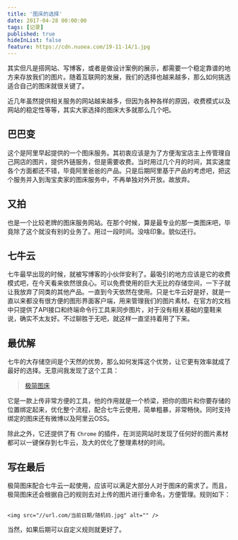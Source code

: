 ```yaml
---
title: '图床的选择'
date: 2017-04-28 00:00:00
tags: [记录]
published: true
hideInList: false
feature: https://cdn.nuoea.com/19-11-14/1.jpg
---
```


其实但凡是搭网站、写博客，或者是做设计案例的展示，都需要一个稳定靠谱的地方来存放我们的图片。随着互联网的发展，我们的选择也越来越多，那么如何挑选适合自己的图床就很关键了。


近几年虽然提供相关服务的网站越来越多，但因为各种各样的原因，收费模式以及网站的稳定性等等，其实大家选择的图床大多就那么几个吧。

## 巴巴变

这个是阿里早起提供的一个图床服务。其初衷应该是为了方便淘宝店主上传管理自己网店的图片，提供外链服务，但是需要收费。当时用过几个月的时间，其实速度各个方面都还不错，毕竟阿里爸爸的产品。只是后期阿里基于产品的考虑吧，把这个服务并入到淘宝卖家的图床服务中，不再单独对外开放。故放弃。

## 又拍

也是一个比较老牌的图床服务网站。在那个时候，算是最专业的那一类图床吧，毕竟除了这个就没有别的业务了。用过一段时间。没啥印象。貌似还行。

## 七牛云

七牛最早出现的时候，就被写博客的小伙伴安利了。最吸引的地方应该是它的收费模式吧，在今天看来依然很良心。可以免费使用的巨大无比的存储空间，一下子就让我放弃了同类的其他产品。一直到今天依然在使用。只是七牛云好是好，就是一直以来都没有很方便的图形界面客户端，用来管理我们的图片素材。在官方的文档中只提供了API接口和终端命令行工具来同步图片，对于没有相关基础的童鞋来说，确实不太友好。不过聊胜于无吧，就这样一直坚持着用了下来。

## 最优解

七牛的大存储空间是个天然的优势，那么如何发挥这个优势，让它更有效率就成了最好的选择。无意间我发现了这个工具：

>  [ 极简图床 ](https://jiantuku.com)

它是一款上传非常方便的工具，他的作用就是一个桥梁，把你的图片和你要存储的位置绑定起来，优化整个流程，配合七牛云使用，简单粗暴，非常畅快。同时支持绑定的图床还有微博以及阿里云OSS。

除此之外，它还提供了有 `Chrome` 的插件，在浏览网站时发现了任何好的图片素材都可以一键保存到七牛云，及大的优化了整理素材的时间。

## 写在最后

极简图床配合七牛云一起使用，应该可以满足大部分人对于图床的需求了。而且，极简图床还会根据自己的规则去对上传的图片进行重命名，方便管理。规则如下：

```

<img src="//url.com/当前日期/随机码.jpg" alt="" />

```

当然，如果后期可以自定义规则就更好了。